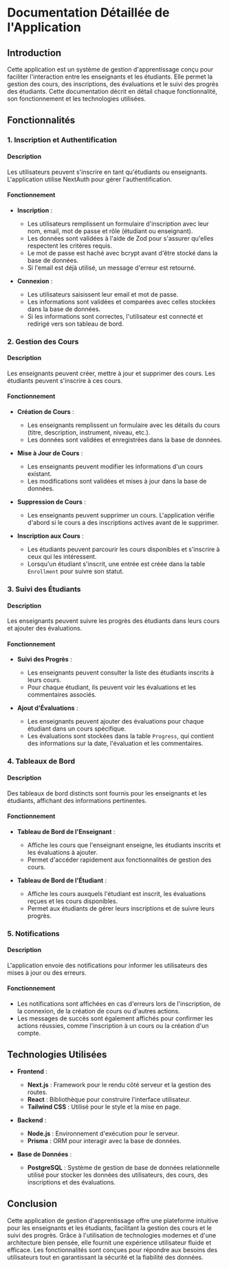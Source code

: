 # Documentation Détaillée de l'Application

## Introduction

Cette application est un système de gestion d'apprentissage conçu pour faciliter l'interaction entre les enseignants et les étudiants. Elle permet la gestion des cours, des inscriptions, des évaluations et le suivi des progrès des étudiants. Cette documentation décrit en détail chaque fonctionnalité, son fonctionnement et les technologies utilisées.

## Fonctionnalités

### 1. Inscription et Authentification

#### Description

Les utilisateurs peuvent s'inscrire en tant qu'étudiants ou enseignants. L'application utilise NextAuth pour gérer l'authentification.

#### Fonctionnement

-   **Inscription** :

    -   Les utilisateurs remplissent un formulaire d'inscription avec leur nom, email, mot de passe et rôle (étudiant ou enseignant).
    -   Les données sont validées à l'aide de Zod pour s'assurer qu'elles respectent les critères requis.
    -   Le mot de passe est haché avec bcrypt avant d'être stocké dans la base de données.
    -   Si l'email est déjà utilisé, un message d'erreur est retourné.

-   **Connexion** :
    -   Les utilisateurs saisissent leur email et mot de passe.
    -   Les informations sont validées et comparées avec celles stockées dans la base de données.
    -   Si les informations sont correctes, l'utilisateur est connecté et redirigé vers son tableau de bord.

### 2. Gestion des Cours

#### Description

Les enseignants peuvent créer, mettre à jour et supprimer des cours. Les étudiants peuvent s'inscrire à ces cours.

#### Fonctionnement

-   **Création de Cours** :

    -   Les enseignants remplissent un formulaire avec les détails du cours (titre, description, instrument, niveau, etc.).
    -   Les données sont validées et enregistrées dans la base de données.

-   **Mise à Jour de Cours** :

    -   Les enseignants peuvent modifier les informations d'un cours existant.
    -   Les modifications sont validées et mises à jour dans la base de données.

-   **Suppression de Cours** :

    -   Les enseignants peuvent supprimer un cours. L'application vérifie d'abord si le cours a des inscriptions actives avant de le supprimer.

-   **Inscription aux Cours** :
    -   Les étudiants peuvent parcourir les cours disponibles et s'inscrire à ceux qui les intéressent.
    -   Lorsqu'un étudiant s'inscrit, une entrée est créée dans la table `Enrollment` pour suivre son statut.

### 3. Suivi des Étudiants

#### Description

Les enseignants peuvent suivre les progrès des étudiants dans leurs cours et ajouter des évaluations.

#### Fonctionnement

-   **Suivi des Progrès** :

    -   Les enseignants peuvent consulter la liste des étudiants inscrits à leurs cours.
    -   Pour chaque étudiant, ils peuvent voir les évaluations et les commentaires associés.

-   **Ajout d'Évaluations** :
    -   Les enseignants peuvent ajouter des évaluations pour chaque étudiant dans un cours spécifique.
    -   Les évaluations sont stockées dans la table `Progress`, qui contient des informations sur la date, l'évaluation et les commentaires.

### 4. Tableaux de Bord

#### Description

Des tableaux de bord distincts sont fournis pour les enseignants et les étudiants, affichant des informations pertinentes.

#### Fonctionnement

-   **Tableau de Bord de l'Enseignant** :

    -   Affiche les cours que l'enseignant enseigne, les étudiants inscrits et les évaluations à ajouter.
    -   Permet d'accéder rapidement aux fonctionnalités de gestion des cours.

-   **Tableau de Bord de l'Étudiant** :
    -   Affiche les cours auxquels l'étudiant est inscrit, les évaluations reçues et les cours disponibles.
    -   Permet aux étudiants de gérer leurs inscriptions et de suivre leurs progrès.

### 5. Notifications

#### Description

L'application envoie des notifications pour informer les utilisateurs des mises à jour ou des erreurs.

#### Fonctionnement

-   Les notifications sont affichées en cas d'erreurs lors de l'inscription, de la connexion, de la création de cours ou d'autres actions.
-   Les messages de succès sont également affichés pour confirmer les actions réussies, comme l'inscription à un cours ou la création d'un compte.

## Technologies Utilisées

-   **Frontend** :

    -   **Next.js** : Framework pour le rendu côté serveur et la gestion des routes.
    -   **React** : Bibliothèque pour construire l'interface utilisateur.
    -   **Tailwind CSS** : Utilisé pour le style et la mise en page.

-   **Backend** :

    -   **Node.js** : Environnement d'exécution pour le serveur.
    -   **Prisma** : ORM pour interagir avec la base de données.

-   **Base de Données** :
    -   **PostgreSQL** : Système de gestion de base de données relationnelle utilisé pour stocker les données des utilisateurs, des cours, des inscriptions et des évaluations.

## Conclusion

Cette application de gestion d'apprentissage offre une plateforme intuitive pour les enseignants et les étudiants, facilitant la gestion des cours et le suivi des progrès. Grâce à l'utilisation de technologies modernes et d'une architecture bien pensée, elle fournit une expérience utilisateur fluide et efficace. Les fonctionnalités sont conçues pour répondre aux besoins des utilisateurs tout en garantissant la sécurité et la fiabilité des données.
